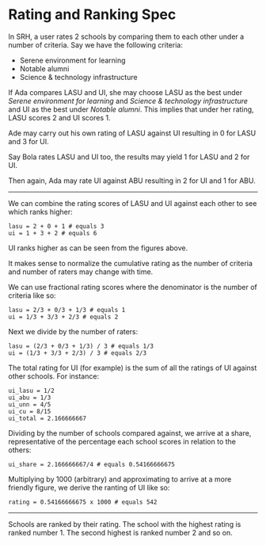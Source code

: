 # Rating and Ranking Spec
In SRH, a user rates 2 schools by comparing them to each other under a number of criteria. Say we have the following criteria:

- Serene environment for learning
- Notable alumni
- Science & technology infrastructure

If Ada compares LASU and UI, she may choose LASU as the best under _Serene environment for learning_ and _Science & technology infrastructure_ and UI as the best under _Notable alumni_. This implies that under her rating, LASU scores 2 and UI scores 1.

Ade may carry out his own rating of LASU against UI resulting in 0 for LASU and 3 for UI.

Say Bola rates LASU and UI too, the results may yield 1 for LASU and 2 for UI.

Then again, Ada may rate UI against ABU resulting in 2 for UI and 1 for ABU.

---

We can combine the rating scores of LASU and UI against each other to see which ranks higher:

```
lasu = 2 + 0 + 1 # equals 3
ui = 1 + 3 + 2 # equals 6
```

UI ranks higher as can be seen from the figures above.

It makes sense to normalize the cumulative rating as the number of criteria and number of raters may change with time.

We can use fractional rating scores where the denominator is the number of criteria like so:

```
lasu = 2/3 + 0/3 + 1/3 # equals 1
ui = 1/3 + 3/3 + 2/3 # equals 2
```

Next we divide by the number of raters:
```
lasu = (2/3 + 0/3 + 1/3) / 3 # equals 1/3
ui = (1/3 + 3/3 + 2/3) / 3 # equals 2/3
```

The total rating for UI (for example) is the sum of all the ratings of UI against other schools. For instance:

```
ui_lasu = 1/2
ui_abu = 1/3
ui_unn = 4/5
ui_cu = 8/15
ui_total = 2.166666667
```

Dividing by the number of schools compared against, we arrive at a share, representative of the percentage each school scores in relation to the others:
```
ui_share = 2.166666667/4 # equals 0.54166666675
```

Multiplying by 1000 (arbitrary) and approximating to arrive at a more friendly figure, we derive the ranting of UI like so:
```
rating = 0.54166666675 x 1000 # equals 542
```

---

Schools are ranked by their rating. The school with the highest rating is ranked number 1. The second highest is ranked number 2 and so on.